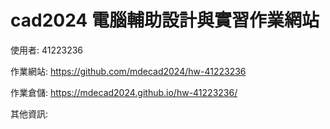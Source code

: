 # cad2024 電腦輔助設計與實習作業網站

使用者: 41223236

作業網站: https://github.com/mdecad2024/hw-41223236

作業倉儲: https://mdecad2024.github.io/hw-41223236/

其他資訊: 
